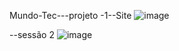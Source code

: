 
Mundo-Tec---projeto
-1--Site
![image](https://user-images.githubusercontent.com/99447073/194771684-39a1276d-47f6-476c-a53f-c06de2022e6e.png)

--sessão 2
![image](https://user-images.githubusercontent.com/99447073/194771714-bf8236e6-514b-44ca-b31b-8f20987643fc.png)


